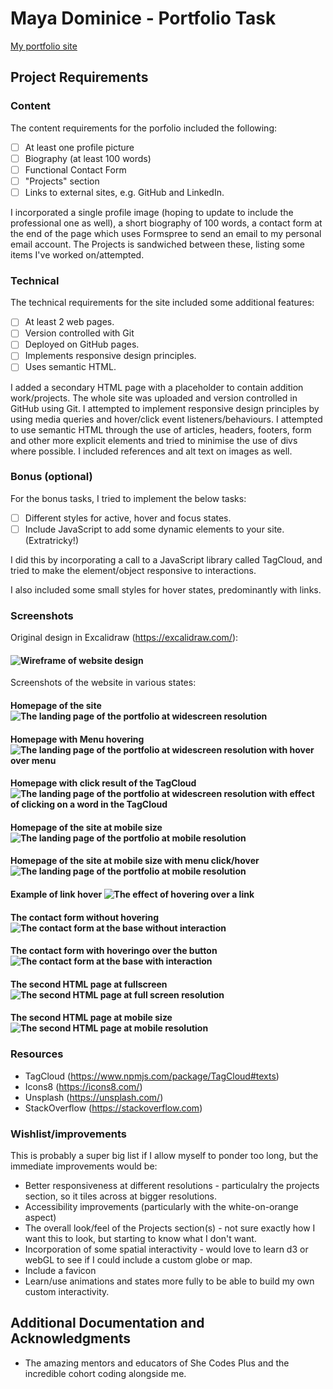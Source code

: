 # Maya Dominice - Portfolio Task

[My portfolio site]( https://github.mayadomi.io/portfolio )

## Project Requirements

### Content

The content requirements for the porfolio included the following:
- [ ] At least one profile picture
- [ ] Biography (at least 100 words)
- [ ] Functional Contact Form
- [ ] "Projects" section
- [ ] Links to external sites, e.g. GitHub and LinkedIn.

I incorporated a single profile image (hoping to update to include the professional one as well), a short biography of 100 words, a contact form at the end of the page which uses Formspree to send an email to my personal email account. The Projects is sandwiched between these, listing some items I've worked on/attempted.

### Technical
The technical requirements for the site included some additional features:
- [ ] At least 2 web pages.
- [ ] Version controlled with Git
- [ ] Deployed on GitHub pages.
- [ ] Implements responsive design principles.
- [ ] Uses semantic HTML.

I added a secondary HTML page with a placeholder to contain addition work/projects. The whole site was uploaded and version controlled in GitHub using Git. I attempted to implement responsive design principles by using media queries and hover/click event listeners/behaviours. I attempted to use semantic HTML through the use of articles, headers, footers, form and other more explicit elements and tried to minimise the use of divs where possible. I included references and alt text on images as well. 

### Bonus (optional)
For the bonus tasks, I tried to implement the below tasks:

- [ ] Different styles for active, hover and focus states.
- [ ] Include JavaScript to add some dynamic elements to your site. (Extratricky!)

I did this by incorporating a call to a JavaScript library called TagCloud, and tried to make the element/object responsive to interactions.

I also included some small styles for hover states, predominantly with links.

### Screenshots

Original design in Excalidraw (https://excalidraw.com/):

#### ![Wireframe of website design](/readme_imgs/portfolio_wireframe.png)

Screenshots of the website in various states:

#### Homepage of the site ![The landing page of the portfolio at widescreen resolution](/readme_imgs/Homepage_Fullscreen_NoClick.PNG )

#### Homepage with Menu hovering![The landing page of the portfolio at widescreen resolution with hover over menu](/readme_imgs/Homepage_Fullscreen_MenuHover.PNG )

#### Homepage with click result of the TagCloud ![The landing page of the portfolio at widescreen resolution with effect of clicking on a word in the TagCloud](/readme_imgs/Homepage_Fullscreen_CloudClick.PNG )

#### Homepage of the site at mobile size ![The landing page of the portfolio at mobile resolution](/readme_imgs/Homepage_MobileScreen.PNG )

#### Homepage of the site at mobile size with menu click/hover ![The landing page of the portfolio at mobile resolution](/readme_imgs/Homepage_MobileScreen_Menu.PNG )

#### Example of link hover ![The effect of hovering over a link](/readme_imgs/Link_Hover.PNG )

#### The contact form without hovering ![The contact form at the base without interaction ](/readme_imgs/Form_Normal.PNG )

#### The contact form with hoveringo over the button ![The contact form at the base with interaction ](/readme_imgs/Form_Hover.PNG )

#### The second HTML page at fullscreen ![The second HTML page at full screen resolution](/readme_imgs/SecondPage_Projects_FullScreen.PNG )

#### The second HTML page at mobile size ![The second HTML page at mobile resolution](/readme_imgs/SecondPage_Projects.PNG )

### Resources

* TagCloud (https://www.npmjs.com/package/TagCloud#texts)
* Icons8 (https://icons8.com/)
* Unsplash (https://unsplash.com/)
* StackOverflow (https://stackoverflow.com)

### Wishlist/improvements

This is probably a super big list if I allow myself to ponder too long, but the immediate improvements would be:

* Better responsiveness at different resolutions - particulalry the projects section, so it tiles across at bigger resolutions.
* Accessibility improvements (particularly with the white-on-orange aspect)
* The overall look/feel of the Projects section(s) - not sure exactly how I want this to look, but starting to know what I don't want.
* Incorporation of some spatial interactivity - would love to learn d3 or webGL to see if I could include a custom globe or map.
* Include a favicon
* Learn/use animations and states more fully to be able to build my own custom interactivity.


## Additional Documentation and Acknowledgments

* The amazing mentors and educators of She Codes Plus and the incredible cohort coding alongside me.

